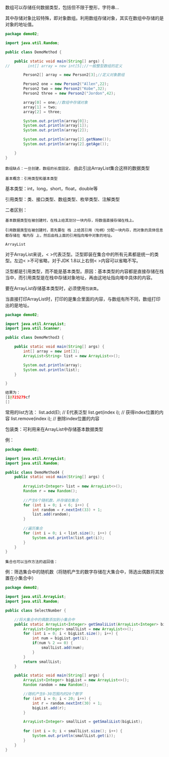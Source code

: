 数组可以存储任何数据类型，包括但不限于整形，字符串...

其中存储对象比较特殊，即对象数组。利用数组存储对象，其实在数组中存储的是对象的地址值。

```java
package demo02;

import java.util.Random;

public class DemoMethod {

    public static void main(String[] args) {
//        int[] array = new int[5];//一般整型数组的定义

        Person2[] array = new Person2[3];//定义对象数组

        Person2 one = new Person2("Allen",22);
        Person2 two = new Person2("Kobe",32);
        Person2 three = new Person2("Jordon",42);

        array[0] = one;//数组中存储对象
        array[1] = two;
        array[2] = three;

        System.out.println(array[0]);
        System.out.println(array[1]);
        System.out.println(array[2]);

        System.out.println(array[2].getName());
        System.out.println(array[2].getAge());

    }
}
```
  
`数组缺点：一旦创建，数组的长度固定。`  由此引出ArrayList集合这样的数据类型

`基本概念：引用类型和基本类型`

基本类型：int，long，short，float，double等

引用类型：类、接口类型、数组类型、枚举类型、注解类型

二者区别：

    基本数据类型在被创建时，在栈上给其划分一块内存，将数值直接存储在栈上。
    
    引用数据类型在被创建时，首先要在 栈 上给其引用（句柄）分配一块内存，而对象的具体信息都存储在 堆内存 上，然后由栈上面的引用指向堆中对象的地址。

`ArrayList`   

对于ArrayList来说，< >代表泛型。泛型即装在集合中的所有元素都是统一的类型。左边< >不可省略，对于JDK 1.8以上右侧< >内容可以省略不写。

泛型都是引用类型，而不能是基本类型。原因：基本类型的内容都是直接存储在栈当中，而引用类型是在栈中存储对象地址，再由这地址指向堆中具体的内容。

要在ArrayList存储基本类型时，必须使用`包装类`。

当直接打印ArrayList时，打印的是集合里面的内容，与数组有所不同，数组打印出的是地址。
```java
package demo02;

import java.util.ArrayList;
import java.util.Scanner;

public class DemoMethod3 {

    public static void main(String[] args) {
        int[] array = new int[3];
        ArrayList<String> list = new ArrayList<>();

        System.out.println(array);
        System.out.println(list);
    }

}

结果为： 
[I@723279cf
[]
```

常用的list方法：
    list.add(E);  // E代表泛型
    list.get(index i);  // 获得index位置的内容
    list.remove(index i); // 删除index位置的内容
    
包装类：可利用来在ArrayList中存储基本数据类型

例：
```java
package demo02;

import java.util.ArrayList;
import java.util.Random;

public class DemoMethod4 {
    public static void main(String[] args) {
    
        ArrayList<Integer> list = new ArrayList<>();
        Random r = new Random();
        
        //产生6个随机数，并存储在集合
        for (int i = 0; i < 6; i++) {
            int random = r.nextInt(33) + 1;
            list.add(random);
        }
        
        //遍历集合
        for (int i = 0; i < list.size(); i++) {
            System.out.println(list.get(i));
        }
    }
}
```
`集合也可以当作方法的返回值：`

例：筛选集合中的随机数（将随机产生的数字存储在大集合中，筛选出偶数将其放置在小集合中）

```java
package demo02;

import java.util.ArrayList;
import java.util.Random;

public class SelectNumber {

    //将大集合中的偶数添加到小集合中
    public static ArrayList<Integer> getSmaliList(ArrayList<Integer> bigList) {
        ArrayList<Integer> smallList = new ArrayList<>();
        for (int i = 0; i < bigList.size(); i++) {
            int num = bigList.get(i);
            if(num % 2 == 0) {
                smallList.add(num);
            }
        }
        return smallList;
    }

    public static void main(String[] args) {
        ArrayList<Integer> bigList = new ArrayList<>();
        Random random = new Random();

        //随机产生0-30范围内的20个数字
        for (int i = 0; i < 20; i++) {
            int r = random.nextInt(30) + 1;
            bigList.add(r);
        }

        ArrayList<Integer> smallList = getSmaliList(bigList);
        
        for (int i = 0; i < smallList.size(); i++) {
            System.out.println(smallList.get(i));
        }
    }
}
```













